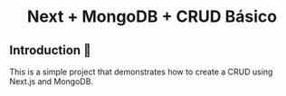 <div align="center">
    <h1>Next + MongoDB + CRUD Básico</h1>
</div>

## Introduction 📖

This is a simple project that demonstrates how to create a CRUD using Next.js and MongoDB.

